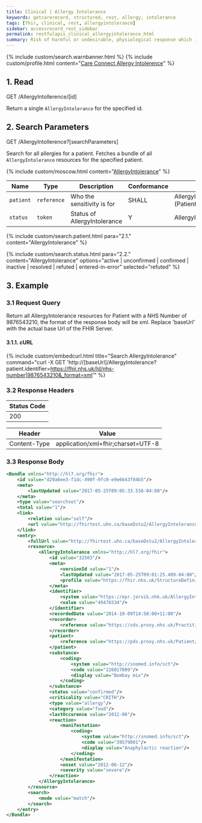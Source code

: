 ```yaml
---
title: Clinical | Allergy Intolerance
keywords: getcarerecord, structured, rest, allergy, intolerance
tags: [fhir, clinical, rest, allergyintolerance]
sidebar: accessrecord_rest_sidebar
permalink: restfulapis_clinical_allergyintolerance.html
summary: Risk of harmful or undesirable, physiological response which is unique to an individual and associated with exposure to a substance.
---
```

{% include custom/search.warnbanner.html %}
{% include custom/profile.html content="[Care Connect Allergy Intolerence](http://www.interopen.org/candidate-profiles/care-connect/CareConnect-AllergyIntolerance-1.html)" %}

## 1. Read ##

<div markdown="span" class="alert alert-success" role="alert">
GET /AllergyIntollerence/[id]</div>

Return a single `AllergyIntolerance` for the specified id.

## 2. Search Parameters ##

<div markdown="span" class="alert alert-success" role="alert">
GET /AllergyIntollerence?[searchParameters]</div>

Search for all allergies for a patient. Fetches a bundle of all `AllergyIntolerance` resources for the specified patient.

{% include custom/moscow.html content="[AllergyIntolerance](https://www.hl7.org/fhir/DSTU2/allergyintolerance.html#search)" %}

| Name | Type | Description | Conformance | Path |
|------|------|-------------|-------------|------|
| `patient` | `reference` | Who the sensitivity is for | SHALL | AllergyIntolerance.patient<br>(Patient) |
| `status` | `token` | Status of AllergyIntolerance	| Y | AllergyIntolerance.status |

{% include custom/search.patient.html para="2.1." content="AllergyIntolerance" %}

{% include custom/search.status.html para="2.2." content="AllergyIntolerance" options="active | unconfirmed | confirmed | inactive | resolved | refuted | entered-in-error" selected="refuted" %}

## 3. Example ##

### 3.1 Request Query ###

Return all AllergyIntolerance resources for Patient with a NHS Number of 9876543210, the format of the response body will be xml. Replace 'baseUrl' with the actual base Url of the FHIR Server.

#### 3.1.1. cURL ####

{% include custom/embedcurl.html title="Search AllergyIntolerance" command="curl -X GET  'http://[baseUrl]/AllergyIntolerance?patient.identifier=https://fhir.nhs.uk/Id/nhs-number|9876543210&_format=xml'" %}

### 3.2 Response Headers ###

| Status Code |
|----------------|
|200 |

| Header | Value |
|-----------------|---------|
| Content-Type  | application/xml+fhir;charset=UTF-8 |

### 3.3 Response Body ###

```xml
<Bundle xmlns="http://hl7.org/fhir">
    <id value="d29a6ee3-f1dc-490f-9fc0-e9e6643f84b5"/>
    <meta>
        <lastUpdated value="2017-05-25T09:05:33.538-04:00"/>
    </meta>
    <type value="searchset"/>
    <total value="1"/>
    <link>
        <relation value="self"/>
        <url value="http://fhirtest.uhn.ca/baseDstu2/AllergyIntolerance?_format=xml&amp;patient=https%3A%2F%2Fpds.proxy.nhs.uk%2FPatient%2F9876543210"/>
    </link>
    <entry>
        <fullUrl value="http://fhirtest.uhn.ca/baseDstu2/AllergyIntolerance/32503"/>
        <resource>
            <AllergyIntolerance xmlns="http://hl7.org/fhir">
                <id value="32503"/>
                <meta>
                    <versionId value="1"/>
                    <lastUpdated value="2017-05-25T09:01:25.409-04:00"/>
                    <profile value="https://fhir.nhs.uk/StructureDefinition/CareConnect-AllergyIntolerance-1"/>
                </meta>
                <identifier>
                    <system value="https://epr.jorvik.nhk.uk/AllergyIntolerance "/>
                    <value value="49476534"/>
                </identifier>
                <recordedDate value="2014-10-09T14:58:00+11:00"/>
                <recorder>
                    <reference value="https://sds.proxy.nhs.uk/Practitioner/G8133438"/>
                </recorder>
                <patient>
                    <reference value="https://pds.proxy.nhs.uk/Patient/9876543210"/>
                </patient>
                <substance>
                    <coding>
                        <system value="http://snomed.info/sct"/>
                        <code value="226017009"/>
                        <display value="Bombay mix"/>
                    </coding>
                </substance>
                <status value="confirmed"/>
                <criticality value="CRITH"/>
                <type value="allergy"/>
                <category value="food"/>
                <lastOccurence value="2012-06"/>
                <reaction>
                    <manifestation>
                        <coding>
                            <system value="http://snomed.info/sct"/>
                            <code value="39579001"/>
                            <display value="Anaphylactic reaction"/>
                        </coding>
                    </manifestation>
                    <onset value="2012-06-12"/>
                    <severity value="severe"/>
                </reaction>
            </AllergyIntolerance>
        </resource>
        <search>
            <mode value="match"/>
        </search>
    </entry>
</Bundle>
```
